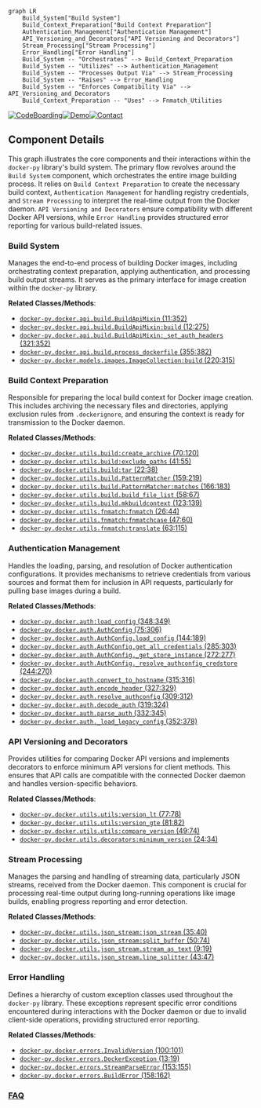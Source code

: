```mermaid
graph LR
    Build_System["Build System"]
    Build_Context_Preparation["Build Context Preparation"]
    Authentication_Management["Authentication Management"]
    API_Versioning_and_Decorators["API Versioning and Decorators"]
    Stream_Processing["Stream Processing"]
    Error_Handling["Error Handling"]
    Build_System -- "Orchestrates" --> Build_Context_Preparation
    Build_System -- "Utilizes" --> Authentication_Management
    Build_System -- "Processes Output Via" --> Stream_Processing
    Build_System -- "Raises" --> Error_Handling
    Build_System -- "Enforces Compatibility Via" --> API_Versioning_and_Decorators
    Build_Context_Preparation -- "Uses" --> Fnmatch_Utilities
```
[![CodeBoarding](https://img.shields.io/badge/Generated%20by-CodeBoarding-9cf?style=flat-square)](https://github.com/CodeBoarding/GeneratedOnBoardings)[![Demo](https://img.shields.io/badge/Try%20our-Demo-blue?style=flat-square)](https://www.codeboarding.org/demo)[![Contact](https://img.shields.io/badge/Contact%20us%20-%20contact@codeboarding.org-lightgrey?style=flat-square)](mailto:contact@codeboarding.org)

## Component Details

This graph illustrates the core components and their interactions within the `docker-py` library's build system. The primary flow revolves around the `Build System` component, which orchestrates the entire image building process. It relies on `Build Context Preparation` to create the necessary build context, `Authentication Management` for handling registry credentials, and `Stream Processing` to interpret the real-time output from the Docker daemon. `API Versioning and Decorators` ensure compatibility with different Docker API versions, while `Error Handling` provides structured error reporting for various build-related issues.

### Build System
Manages the end-to-end process of building Docker images, including orchestrating context preparation, applying authentication, and processing build output streams. It serves as the primary interface for image creation within the `docker-py` library.


**Related Classes/Methods**:

- <a href="https://github.com/docker/docker-py/blob/master/docker/api/build.py#L11-L352" target="_blank" rel="noopener noreferrer">`docker-py.docker.api.build.BuildApiMixin` (11:352)</a>
- <a href="https://github.com/docker/docker-py/blob/master/docker/api/build.py#L12-L275" target="_blank" rel="noopener noreferrer">`docker-py.docker.api.build.BuildApiMixin:build` (12:275)</a>
- <a href="https://github.com/docker/docker-py/blob/master/docker/api/build.py#L321-L352" target="_blank" rel="noopener noreferrer">`docker-py.docker.api.build.BuildApiMixin:_set_auth_headers` (321:352)</a>
- <a href="https://github.com/docker/docker-py/blob/master/docker/api/build.py#L355-L382" target="_blank" rel="noopener noreferrer">`docker-py.docker.api.build.process_dockerfile` (355:382)</a>
- <a href="https://github.com/docker/docker-py/blob/master/docker/models/images.py#L220-L315" target="_blank" rel="noopener noreferrer">`docker-py.docker.models.images.ImageCollection:build` (220:315)</a>


### Build Context Preparation
Responsible for preparing the local build context for Docker image creation. This includes archiving the necessary files and directories, applying exclusion rules from `.dockerignore`, and ensuring the context is ready for transmission to the Docker daemon.


**Related Classes/Methods**:

- <a href="https://github.com/docker/docker-py/blob/master/docker/utils/build.py#L70-L120" target="_blank" rel="noopener noreferrer">`docker-py.docker.utils.build:create_archive` (70:120)</a>
- <a href="https://github.com/docker/docker-py/blob/master/docker/utils/build.py#L41-L55" target="_blank" rel="noopener noreferrer">`docker-py.docker.utils.build:exclude_paths` (41:55)</a>
- <a href="https://github.com/docker/docker-py/blob/master/docker/utils/build.py#L22-L38" target="_blank" rel="noopener noreferrer">`docker-py.docker.utils.build:tar` (22:38)</a>
- <a href="https://github.com/docker/docker-py/blob/master/docker/utils/build.py#L159-L219" target="_blank" rel="noopener noreferrer">`docker-py.docker.utils.build.PatternMatcher` (159:219)</a>
- <a href="https://github.com/docker/docker-py/blob/master/docker/utils/build.py#L166-L183" target="_blank" rel="noopener noreferrer">`docker-py.docker.utils.build.PatternMatcher:matches` (166:183)</a>
- <a href="https://github.com/docker/docker-py/blob/master/docker/utils/build.py#L58-L67" target="_blank" rel="noopener noreferrer">`docker-py.docker.utils.build.build_file_list` (58:67)</a>
- <a href="https://github.com/docker/docker-py/blob/master/docker/utils/build.py#L123-L139" target="_blank" rel="noopener noreferrer">`docker-py.docker.utils.build.mkbuildcontext` (123:139)</a>
- <a href="https://github.com/docker/docker-py/blob/master/docker/utils/fnmatch.py#L26-L44" target="_blank" rel="noopener noreferrer">`docker-py.docker.utils.fnmatch:fnmatch` (26:44)</a>
- <a href="https://github.com/docker/docker-py/blob/master/docker/utils/fnmatch.py#L47-L60" target="_blank" rel="noopener noreferrer">`docker-py.docker.utils.fnmatch:fnmatchcase` (47:60)</a>
- <a href="https://github.com/docker/docker-py/blob/master/docker/utils/fnmatch.py#L63-L115" target="_blank" rel="noopener noreferrer">`docker-py.docker.utils.fnmatch:translate` (63:115)</a>


### Authentication Management
Handles the loading, parsing, and resolution of Docker authentication configurations. It provides mechanisms to retrieve credentials from various sources and format them for inclusion in API requests, particularly for pulling base images during a build.


**Related Classes/Methods**:

- <a href="https://github.com/docker/docker-py/blob/master/docker/auth.py#L348-L349" target="_blank" rel="noopener noreferrer">`docker-py.docker.auth:load_config` (348:349)</a>
- <a href="https://github.com/docker/docker-py/blob/master/docker/auth.py#L75-L306" target="_blank" rel="noopener noreferrer">`docker-py.docker.auth.AuthConfig` (75:306)</a>
- <a href="https://github.com/docker/docker-py/blob/master/docker/auth.py#L144-L189" target="_blank" rel="noopener noreferrer">`docker-py.docker.auth.AuthConfig.load_config` (144:189)</a>
- <a href="https://github.com/docker/docker-py/blob/master/docker/auth.py#L285-L303" target="_blank" rel="noopener noreferrer">`docker-py.docker.auth.AuthConfig.get_all_credentials` (285:303)</a>
- <a href="https://github.com/docker/docker-py/blob/master/docker/auth.py#L272-L277" target="_blank" rel="noopener noreferrer">`docker-py.docker.auth.AuthConfig._get_store_instance` (272:277)</a>
- <a href="https://github.com/docker/docker-py/blob/master/docker/auth.py#L244-L270" target="_blank" rel="noopener noreferrer">`docker-py.docker.auth.AuthConfig._resolve_authconfig_credstore` (244:270)</a>
- <a href="https://github.com/docker/docker-py/blob/master/docker/auth.py#L315-L316" target="_blank" rel="noopener noreferrer">`docker-py.docker.auth.convert_to_hostname` (315:316)</a>
- <a href="https://github.com/docker/docker-py/blob/master/docker/auth.py#L327-L329" target="_blank" rel="noopener noreferrer">`docker-py.docker.auth.encode_header` (327:329)</a>
- <a href="https://github.com/docker/docker-py/blob/master/docker/auth.py#L309-L312" target="_blank" rel="noopener noreferrer">`docker-py.docker.auth.resolve_authconfig` (309:312)</a>
- <a href="https://github.com/docker/docker-py/blob/master/docker/auth.py#L319-L324" target="_blank" rel="noopener noreferrer">`docker-py.docker.auth.decode_auth` (319:324)</a>
- <a href="https://github.com/docker/docker-py/blob/master/docker/auth.py#L332-L345" target="_blank" rel="noopener noreferrer">`docker-py.docker.auth.parse_auth` (332:345)</a>
- <a href="https://github.com/docker/docker-py/blob/master/docker/auth.py#L352-L378" target="_blank" rel="noopener noreferrer">`docker-py.docker.auth._load_legacy_config` (352:378)</a>


### API Versioning and Decorators
Provides utilities for comparing Docker API versions and implements decorators to enforce minimum API versions for client methods. This ensures that API calls are compatible with the connected Docker daemon and handles version-specific behaviors.


**Related Classes/Methods**:

- <a href="https://github.com/docker/docker-py/blob/master/docker/utils/utils.py#L77-L78" target="_blank" rel="noopener noreferrer">`docker-py.docker.utils.utils:version_lt` (77:78)</a>
- <a href="https://github.com/docker/docker-py/blob/master/docker/utils/utils.py#L81-L82" target="_blank" rel="noopener noreferrer">`docker-py.docker.utils.utils:version_gte` (81:82)</a>
- <a href="https://github.com/docker/docker-py/blob/master/docker/utils/utils.py#L49-L74" target="_blank" rel="noopener noreferrer">`docker-py.docker.utils.utils:compare_version` (49:74)</a>
- <a href="https://github.com/docker/docker-py/blob/master/docker/utils/decorators.py#L24-L34" target="_blank" rel="noopener noreferrer">`docker-py.docker.utils.decorators:minimum_version` (24:34)</a>


### Stream Processing
Manages the parsing and handling of streaming data, particularly JSON streams, received from the Docker daemon. This component is crucial for processing real-time output during long-running operations like image builds, enabling progress reporting and error detection.


**Related Classes/Methods**:

- <a href="https://github.com/docker/docker-py/blob/master/docker/utils/json_stream.py#L35-L40" target="_blank" rel="noopener noreferrer">`docker-py.docker.utils.json_stream:json_stream` (35:40)</a>
- <a href="https://github.com/docker/docker-py/blob/master/docker/utils/json_stream.py#L50-L74" target="_blank" rel="noopener noreferrer">`docker-py.docker.utils.json_stream:split_buffer` (50:74)</a>
- <a href="https://github.com/docker/docker-py/blob/master/docker/utils/json_stream.py#L9-L19" target="_blank" rel="noopener noreferrer">`docker-py.docker.utils.json_stream.stream_as_text` (9:19)</a>
- <a href="https://github.com/docker/docker-py/blob/master/docker/utils/json_stream.py#L43-L47" target="_blank" rel="noopener noreferrer">`docker-py.docker.utils.json_stream.line_splitter` (43:47)</a>


### Error Handling
Defines a hierarchy of custom exception classes used throughout the `docker-py` library. These exceptions represent specific error conditions encountered during interactions with the Docker daemon or due to invalid client-side operations, providing structured error reporting.


**Related Classes/Methods**:

- <a href="https://github.com/docker/docker-py/blob/master/docker/errors.py#L100-L101" target="_blank" rel="noopener noreferrer">`docker-py.docker.errors.InvalidVersion` (100:101)</a>
- <a href="https://github.com/docker/docker-py/blob/master/docker/errors.py#L13-L19" target="_blank" rel="noopener noreferrer">`docker-py.docker.errors.DockerException` (13:19)</a>
- <a href="https://github.com/docker/docker-py/blob/master/docker/errors.py#L153-L155" target="_blank" rel="noopener noreferrer">`docker-py.docker.errors.StreamParseError` (153:155)</a>
- <a href="https://github.com/docker/docker-py/blob/master/docker/errors.py#L158-L162" target="_blank" rel="noopener noreferrer">`docker-py.docker.errors.BuildError` (158:162)</a>




### [FAQ](https://github.com/CodeBoarding/GeneratedOnBoardings/tree/main?tab=readme-ov-file#faq)